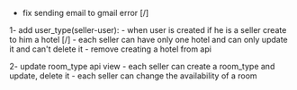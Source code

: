 - fix sending email to gmail error [/]

1- add user_type(seller-user):
    - when user is created if he is a seller create to him a hotel [/]
    - each seller can have only one hotel and can only update it and can't delete it
    - remove creating a hotel from api

2- update room_type api view
    - each seller can create a room_type and update, delete it
    - each seller can change the availability of a room
